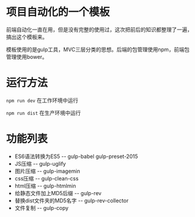 # 项目自动化的一个模板
前端自动化一直在用，但是没有完整的使用过，这次把前后的知识都整理了一遍，搞出这个模板来。

模板使用的是gulp工具，MVC三层分类的思想。后端的包管理使用npm，前端包管理使用bower。

# 运行方法

`npm run dev` 在工作环境中运行

`npm run dist` 在生产环境中运行

# 功能列表
+ ES6语法转换为ES5 -- gulp-babel gulp-preset-2015
+ JS压缩 -- gulp-uglify
+ 图片压缩 -- gulp-imagemin
+ css压缩 -- gulp-clean-css
+ html压缩 -- gulp-htmlmin
+ 给静态文件加上MD5后缀 -- gulp-rev
+ 替换dist文件夹的MD5名字 -- gulp-rev-collector
+ 文件复制 -- gulp-copy

